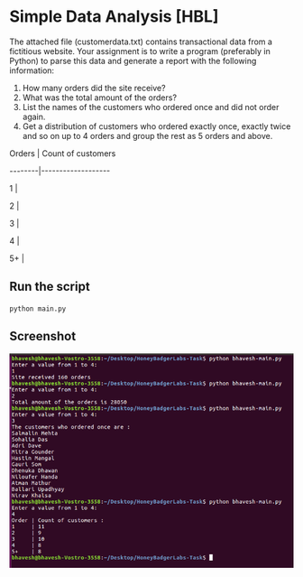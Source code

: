 # Simple Data Analysis [HBL]

The attached file (customerdata.txt) contains transactional data from a fictitious website. Your assignment is to write a program (preferably in Python) to parse this data and generate a report with the following information:

1. How many orders did the site receive?
2. What was the total amount of the orders?
3. List the names of the customers who ordered once and did not order again.
4. Get a distribution of customers who ordered exactly once, exactly twice and so on up to 4 orders and group the rest as 5 orders and above.

Orders | Count of customers

--------|-------------------

1 |

2 |

3 |

4 |

5+ |

## Run the script

```
python main.py

```

## Screenshot

![Screenshot](screenshot.png)
